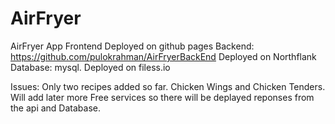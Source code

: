 # AirFryer
AirFryer App
Frontend Deployed on github pages
Backend: https://github.com/pulokrahman/AirFryerBackEnd Deployed on Northflank
Database: mysql. Deployed on filess.io 

Issues: Only two recipes added so far. Chicken Wings and Chicken Tenders. Will add later more
Free services so there will be deplayed reponses from the api and Database. 
